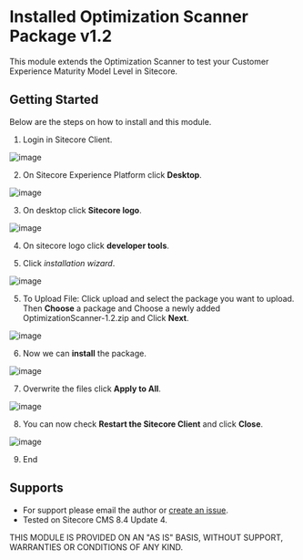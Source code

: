 # Installed Optimization Scanner Package v1.2 
This module extends the Optimization Scanner to test your Customer Experience Maturity Model Level in Sitecore. 

## Getting Started
Below are the steps on how to install and this module.

1. Login in Sitecore Client.

![image](https://cloud.githubusercontent.com/assets/2329372/26075898/d4ffd252-396b-11e7-8b89-5388328049e4.png)

2. On Sitecore Experience Platform click **Desktop**.

![image](https://user-images.githubusercontent.com/2329372/29325656-16fda4fc-821b-11e7-8270-b68963439398.png)

3. On desktop click **Sitecore logo**.

![image](https://user-images.githubusercontent.com/2329372/29327055-62eb498c-8220-11e7-94a8-4145fad4b54f.png)

4. On sitecore logo click **developer tools**.

5. Click *installation wizard*.

![image](https://user-images.githubusercontent.com/2329372/29327076-7a8a3bca-8220-11e7-8d0a-939c4729ddc0.png)

5. To Upload File: Click upload and select the package you want to upload. Then **Choose** a package and Choose a newly added OptimizationScanner-1.2.zip and Click **Next**.

![image](https://user-images.githubusercontent.com/2329372/33741809-d3c9d9b0-dbe0-11e7-8f22-04263e96607c.png)

6. Now we can **install** the package.

![image](https://user-images.githubusercontent.com/2329372/33741827-e6965a78-dbe0-11e7-81bd-a06165fb4aab.png)

7. Overwrite the files click **Apply to All**.

![image](https://user-images.githubusercontent.com/2329372/33741848-f6b90a0e-dbe0-11e7-9d77-fa1300acb76c.png)

8. You can now check **Restart the Sitecore Client** and click **Close**.

![image](https://user-images.githubusercontent.com/2329372/29327349-6bd021b6-8221-11e7-97b0-9b1a234bf83e.png)

9. End

## Supports
+ For support please email the author or [create an issue](https://github.com/raseniero/Optimization-Scanner/issues/new).
+ Tested on Sitecore CMS 8.4 Update 4.

THIS MODULE IS PROVIDED ON AN "AS IS" BASIS, WITHOUT SUPPORT, WARRANTIES OR CONDITIONS OF ANY KIND.
